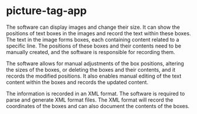 # picture-tag-app
The software can display images and change their size. It can show the positions of text boxes in the images and record the text within these boxes. The text in the image forms boxes, each containing content related to a specific line. The positions of these boxes and their contents need to be manually created, and the software is responsible for recording them.

The software allows for manual adjustments of the box positions, altering the sizes of the boxes, or deleting the boxes and their contents, and it records the modified positions. It also enables manual editing of the text content within the boxes and records the updated content.

The information is recorded in an XML format. The software is required to parse and generate XML format files. The XML format will record the coordinates of the boxes and can also document the contents of the boxes.
